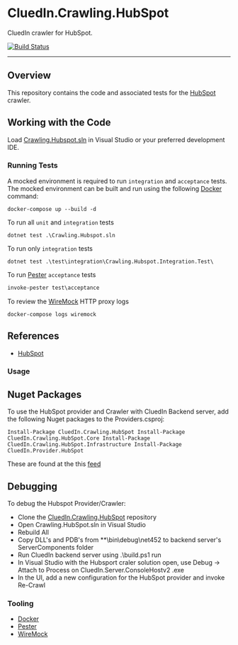# CluedIn.Crawling.HubSpot

CluedIn crawler for HubSpot.

[![Build Status](https://dev.azure.com/CluedIn-io/CluedIn%20Crawlers/_apis/build/status/CluedIn-io.CluedIn.Crawling.HubSpot?branchName=master)](https://dev.azure.com/CluedIn-io/CluedIn%20Crawlers/_build/latest?definitionId=31&branchName=master)

------

## Overview

This repository contains the code and associated tests for the [HubSpot](https://developers.hubspot.com/docs/overview) crawler.

## Working with the Code

Load [Crawling.Hubspot.sln](.\Crawling.Hubspot.sln) in Visual Studio or your preferred development IDE.

### Running Tests

A mocked environment is required to run `integration` and `acceptance` tests. The mocked environment can be built and run using the following [Docker](https://www.docker.com/) command:

```Shell
docker-compose up --build -d
```

To run all `unit` and `integration` tests

```Shell
dotnet test .\Crawling.Hubspot.sln
```

To run only `integration` tests

```Shell
dotnet test .\test\integration\Crawling.Hubspot.Integration.Test\
```

To run [Pester](https://github.com/pester/Pester) `acceptance` tests

```PowerShell
invoke-pester test\acceptance
```

To review the [WireMock](http://wiremock.org/) HTTP proxy logs

```Shell
docker-compose logs wiremock
```

## References

* [HubSpot](https://developers.hubspot.com/docs/overview)

### Usage

## Nuget Packages

To use the HubSpot provider and Crawler with CluedIn Backend server, add the following Nuget packages to the Providers.csproj:

`
Install-Package CluedIn.Crawling.HubSpot
Install-Package CluedIn.Crawling.HubSpot.Core
Install-Package CluedIn.Crawling.HubSpot.Infrastructure
Install-Package CluedIn.Provider.HubSpot
`

These are found at the this [feed](https://dev.azure.com/CluedIn-io/CluedIn%20Crawlers/_packaging?_a=feed&feed=develop)

## Debugging

To debug the Hubspot Provider/Crawler:

- Clone the [CluedIn.Crawling.HubSpot](https://github.com/CluedIn-io/CluedIn.Crawling.HubSpot) repository
- Open Crawling.HubSpot.sln in Visual Studio
- Rebuild All
- Copy DLL's and PDB's from \**\bin\debug\net452 to backend server's ServerComponents folder
- Run CluedIn backend server using .\build.ps1 run
- In Visual Studio with the Hubsport craler solution open, use Debug -> Attach to Process on CluedIn.Server.ConsoleHostv2 .exe
- In the UI, add a new configuration for the HubSpot provider and invoke Re-Crawl

### Tooling

* [Docker](https://www.docker.com/)
* [Pester](https://github.com/pester/Pester)
* [WireMock](http://wiremock.org/)
